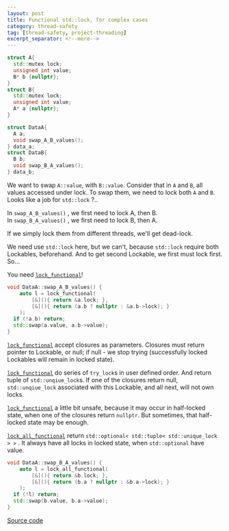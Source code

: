 ```yaml
---
layout: post
title: Functional std::lock, for complex cases
category: thread-safety
tag: [thread-safety, project-threading]
excerpt_separator: <!--more-->
---
```


```c++
struct A{
  std::mutex lock;
  unsigned int value;
  B* b {nullptr};
}
struct B{
  std::mutex lock;
  unsigned int value;
  A* a {nullptr};
}

struct DataA{
  A a;  
  void swap_A_B_values();
} data_a;
struct DataB{
  B b;  
  void swap_B_A_values();
} data_b;
```

We want to swap `A::value`, with `B::value`. Consider that in `A` and `B`, all values accessed under lock. To swap them, we need to lock both `A` and `B`. Looks like a job for `std::lock` ?..
<!--more-->

In `swap_A_B_values()` , we first need to lock A, then B.  
In `swap_B_A_values()` , we first need to lock B, then A. 

If we simply lock them from different threads, we'll get dead-lock.


We need use `std::lock` here, but we can't, because `std::lock` require both Lockables, beforehand. And to get second Lockable, we first must lock first. So...

You need [`lock_functional`][1]!

```c++
void DataA::swap_A_B_values() {
    auto l = lock_functional(
        [&](){ return &a.lock; },
        [&](){ return (a.b ? nullptr : &a.b->lock); }
    );
  if (!a.b) return;
  std::swap(a.value, a.b->value);
}
```
[`lock_functional`][1] accept closures as parameters. Closures must return pointer to Lockable, or null; if null - we stop trying (successfully locked Lockables will remain in locked state).

[`lock_functional`][1] do series of `try_lock`s in user defined order. And return tuple of `std::unqiue_lock`s. If one of the closures return null, `std::unqiue_lock` associated with this Lockable, and all next, will not own locks.

[`lock_functional`][1] a little bit unsafe, because it may occur in half-locked state, when one of the closures return `nullptr`. But sometimes, that half-locked state may be enough.

[`lock_all_functional`][1] return `std::optional< std::tuple< std::unique_lock > >` . It always have all locks in locked state, when `std::optional` have value.

```c++
void DataA::swap_B_A_values() {
    auto l = lock_all_functional(
        [&](){ return &b.lock; },
        [&](){ return (b.a ? nullptr : &b.a->lock); }
    );
  if (!l) return;
  std::swap(b.value, b.a->value);
}
```

[Source code][1]

[1]: https://github.com/tower120/threading/blob/master/src/threading/lock_functional.h